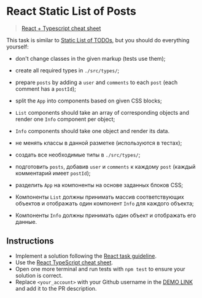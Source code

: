 # React Static List of Posts

> [React + Typescript cheat sheet](https://mate-academy.github.io/fe-program/js/extra/react-typescript)

This task is similar to [Static List of TODOs](https://github.com/mate-academy/react_static-list-of-todos#react-static-list-of-todos), but you should do everything yourself:

- don't change classes in the given markup (tests use them);
- create all required types in `./src/types/`;
- prepare `posts` by adding a `user` and `comments` to each `post` (each comment has a `postId`);
- split the `App` into components based on given CSS blocks;
- `List` components should take an array of corresponding objects and render one `Info` component per object;
- `Info` components should take one object and render its data.

- не менять классы в данной разметке (используются в тестах);
- создать все необходимые типы в `./src/types/`;
- подготовить `posts`, добавив `user` и `comments` к каждому `post` (каждый комментарий имеет `postId`);
- разделить `App` на компоненты на основе заданных блоков CSS;
- Компоненты `List` должны принимать массив соответствующих объектов и отображать один компонент `Info` для каждого объекта;
- Компоненты `Info` должны принимать один объект и отображать его данные.

## Instructions

- Implement a solution following the [React task guideline](https://github.com/mate-academy/react_task-guideline#react-tasks-guideline).
- Use the [React TypeScript cheat sheet](https://mate-academy.github.io/fe-program/js/extra/react-typescript).
- Open one more terminal and run tests with `npm test` to ensure your solution is correct.
- Replace `<your_account>` with your Github username in the [DEMO LINK](https://<your_account>.github.io/react_static-list-of-posts/) and add it to the PR description.
